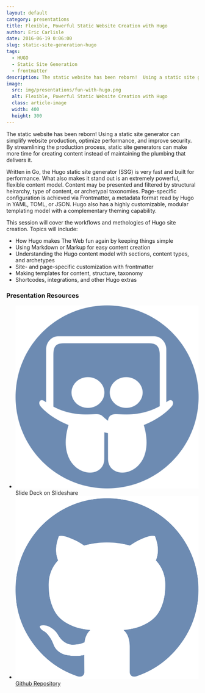 ```yaml
---
layout: default
category: presentations
title: Flexible, Powerful Static Website Creation with Hugo
author: Eric Carlisle
date: 2016-06-19 0:06:00
slug: static-site-generation-hugo
tags:
  - HUGO
  - Static Site Generation
  - frontmatter
description: The static website has been reborn!  Using a static site generator can simplify website production, optimize performance, and improve security
image:
  src: img/presentations/fun-with-hugo.png
  alt: Flexible, Powerful Static Website Creation with Hugo
  class: article-image
  width: 400
  height: 300
---
```

<p>
	The static website has been reborn! Using a static site generator can simplify website production, optimize performance, and improve security. By streamlining the production process, static site generators can make more time for creating content instead of maintaining the plumbing that delivers it.
</p>
<!--more-->
<p>
	Written in Go, the Hugo static site generator (SSG) is very fast and built for performance. What also makes it stand out is an extremely powerful, flexible content model. Content may be presented and filtered by structural heirarchy, type of content, or archetypal taxonomies. Page-specific configuration is achieved via Frontmatter, a metadata format read by Hugo in YAML, TOML, or JSON. Hugo also has a highly customizable, modular templating model with a complementary theming capability.
</p>

<p>
	This session will cover the workflows and methologies of Hugo site creation. Topics will include:
</p>

<ul>
	<li>How Hugo makes The Web fun again by keeping things simple</li>
	<li>Using Markdown or Markup for easy content creation</li>
	<li>Understanding the Hugo content model with sections, content types, and archetypes</li>
	<li>Site- and page-specific customization with frontmatter</li>
	<li>Making templates for content, structure, taxonomy</li>
	<li>Shortcodes, integrations, and other Hugo extras</li>
</ul>

</hr>

<h3>Presentation Resources</h3>
<ul class="presentation-resource-list">
	<li>
		<img src="/img/global/slideshare-icon.svg" alt="Slideshare Icon" />
		<a hrer="https://www.slideshare.net/ericcarlisle/bower-power-54549427">
			Slide Deck on Slideshare
		</a>
	</li>
	<li>
		<img src="/img/global/github-icon.svg" alt="Github Icon" />
		<a href="https://github.com/ecarlisle/fun-with-hugo">
			Github Repository
		</a>
	</li>
</ul>
